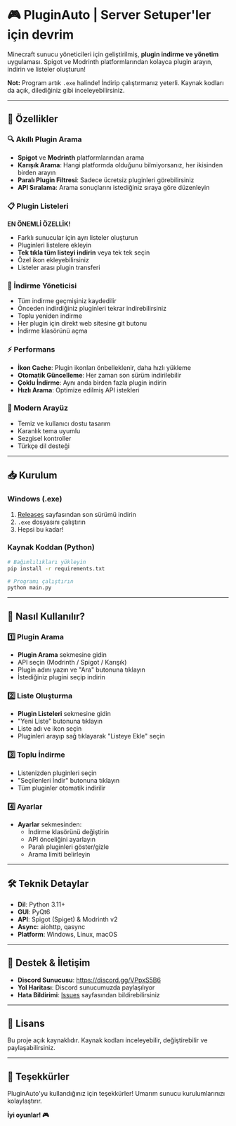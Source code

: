 # 🎮 PluginAuto | Server Setuper'ler için devrim

Minecraft sunucu yöneticileri için geliştirilmiş, **plugin indirme ve yönetim** uygulaması. Spigot ve Modrinth platformlarından kolayca plugin arayın, indirin ve listeler oluşturun!

**Not:** Program artık `.exe` halinde! İndirip çalıştırmanız yeterli. Kaynak kodları da açık, dilediğiniz gibi inceleyebilirsiniz.

---

## 🚀 Özellikler

### 🔍 Akıllı Plugin Arama
- **Spigot** ve **Modrinth** platformlarından arama
- **Karışık Arama**: Hangi platformda olduğunu bilmiyorsanız, her ikisinden birden arayın
- **Paralı Plugin Filtresi**: Sadece ücretsiz pluginleri görebilirsiniz
- **API Sıralama**: Arama sonuçlarını istediğiniz sıraya göre düzenleyin

### 📋 Plugin Listeleri
**EN ÖNEMLİ ÖZELLİK!** 
- Farklı sunucular için ayrı listeler oluşturun
- Pluginleri listelere ekleyin
- **Tek tıkla tüm listeyi indirin** veya tek tek seçin
- Özel ikon ekleyebilirsiniz
- Listeler arası plugin transferi

### 💾 İndirme Yöneticisi
- Tüm indirme geçmişiniz kaydedilir
- Önceden indirdiğiniz pluginleri tekrar indirebilirsiniz
- Toplu yeniden indirme
- Her plugin için direkt web sitesine git butonu
- İndirme klasörünü açma

### ⚡ Performans
- **İkon Cache**: Plugin ikonları önbelleklenir, daha hızlı yükleme
- **Otomatik Güncelleme**: Her zaman son sürüm indirilebilir
- **Çoklu İndirme**: Aynı anda birden fazla plugin indirin
- **Hızlı Arama**: Optimize edilmiş API istekleri

### 🎨 Modern Arayüz
- Temiz ve kullanıcı dostu tasarım
- Karanlık tema uyumlu
- Sezgisel kontroller
- Türkçe dil desteği

---

## 📥 Kurulum

### Windows (.exe)
1. [Releases](../../releases) sayfasından son sürümü indirin
2. `.exe` dosyasını çalıştırın
3. Hepsi bu kadar!

### Kaynak Koddan (Python)
```bash
# Bağımlılıkları yükleyin
pip install -r requirements.txt

# Programı çalıştırın
python main.py
```

---

## 🎯 Nasıl Kullanılır?

### 1️⃣ Plugin Arama
- **Plugin Arama** sekmesine gidin
- API seçin (Modrinth / Spigot / Karışık)
- Plugin adını yazın ve "Ara" butonuna tıklayın
- İstediğiniz plugini seçip indirin

### 2️⃣ Liste Oluşturma
- **Plugin Listeleri** sekmesine gidin
- "Yeni Liste" butonuna tıklayın
- Liste adı ve ikon seçin
- Pluginleri arayıp sağ tıklayarak "Listeye Ekle" seçin

### 3️⃣ Toplu İndirme
- Listenizden pluginleri seçin
- "Seçilenleri İndir" butonuna tıklayın
- Tüm pluginler otomatik indirilir

### 4️⃣ Ayarlar
- **Ayarlar** sekmesinden:
  - İndirme klasörünü değiştirin
  - API önceliğini ayarlayın
  - Paralı pluginleri göster/gizle
  - Arama limiti belirleyin

---

## 🛠️ Teknik Detaylar

- **Dil**: Python 3.11+
- **GUI**: PyQt6
- **API**: Spigot (Spiget) & Modrinth v2
- **Async**: aiohttp, qasync
- **Platform**: Windows, Linux, macOS

---

## 🤝 Destek & İletişim

- **Discord Sunucusu**: https://discord.gg/VPpxS5B6
- **Yol Haritası**: Discord sunucumuzda paylaşılıyor
- **Hata Bildirimi**: [Issues](../../issues) sayfasından bildirebilirsiniz

---

## 📜 Lisans

Bu proje açık kaynaklıdır. Kaynak kodları inceleyebilir, değiştirebilir ve paylaşabilirsiniz.

---

## 🌟 Teşekkürler

PluginAuto'yu kullandığınız için teşekkürler! Umarım sunucu kurulumlarınızı kolaylaştırır.

**İyi oyunlar! 🎮**
